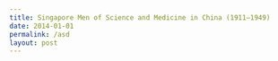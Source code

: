 ```yaml
---
title: Singapore Men of Science and Medicine in China (1911–1949)
date: 2014-01-01
permalink: /asd
layout: post
---
```

